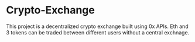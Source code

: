 # Crypto-Exchange

This project is a decentralized crypto exchange built using 0x APIs.
Eth and 3 tokens can be traded between different users without a central exchnage.

